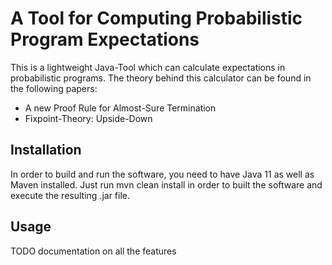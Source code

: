 # A Tool for Computing Probabilistic Program Expectations

This is a lightweight Java-Tool which can calculate expectations in probabilistic programs. The theory behind
this calculator can be found in the following papers:
- A new Proof Rule for Almost-Sure Termination
- Fixpoint-Theory: Upside-Down

## Installation

In order to build and run the software, you need to have Java 11 as well as Maven installed.
Just run mvn clean install in order to built the software and execute the resulting .jar file.

## Usage
TODO documentation on all the features